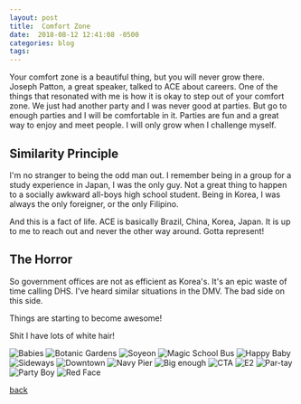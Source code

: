 ```yaml
---
layout: post
title:  Comfort Zone
date:  2018-08-12 12:41:08 -0500
categories: blog 
tags: 
---
```


Your comfort zone is a beautiful thing, but you will never grow there. Joseph Patton, a great speaker, talked to ACE about careers. One of the things that resonated with me is how it is okay to step out of your comfort zone. We just had another party and I was never good at parties. But go to enough parties and I will be comfortable in it. Parties are fun and a great way to enjoy and meet people. I will only grow when I challenge myself.

## Similarity Principle

I'm no stranger to being the odd man out. I remember being in a group for a study experience in Japan, I was the only guy. Not a great thing to happen to a socially awkward all-boys high school student. Being in Korea, I was always the only foreigner, or the only Filipino.

And this is a fact of life. ACE is basically Brazil, China, Korea, Japan. It is up to me to reach out and never the other way around. Gotta represent!

## The Horror

So government offices are not as efficient as Korea's. It's an epic waste of time calling DHS. I've heard similar situations in the DMV. The bad side on this side.

Things are starting to become awesome!

Shit I have lots of white hair!

![](/assets/img/1808/20180805-babies.jpg "Babies")
![](/assets/img/1808/20180805-botanicgardens.jpg "Botanic Gardens")
![](/assets/img/1808/20180805-soyeon.jpg "Soyeon")
![](/assets/img/1808/20180805-yellowschoolbus.jpg "Magic School Bus")
![](/assets/img/1808/20180807-happybaby.jpg "Happy Baby")
![](/assets/img/1808/20180809-sideways.jpg "Sideways")
![](/assets/img/1808/20180810-downtown.jpg "Downtown")
![](/assets/img/1808/20180810-navypier.jpg "Navy Pier")
![](/assets/img/1808/20180810-nowbigenoughtodothis.jpg "Big enough")
![](/assets/img/1808/20180810-travelhome.jpg "CTA")
![](/assets/img/1808/20180811-e2party.jpg "E2")
![](/assets/img/1808/20180811-partay.jpg "Par-tay")
![](/assets/img/1808/20180811-partyboy.jpg "Party Boy")
![](/assets/img/1808/20180811-redface.jpg "Red Face")

[back](/blog)
